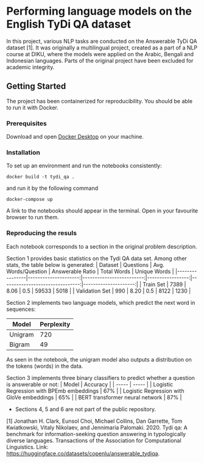 # Performing language models on the English TyDi QA dataset 

In this project, various NLP tasks are conducted on the Answerable TyDi QA dataset [1]. It was originally a multilingual project, created as a part of a NLP course at DIKU, where the models were applied on the Arabic, Bengali and Indonesian languages. Parts of the original project have been excluded for academic integrity.

## Getting Started

The project has been containerized for reproducibility. You should be able to run it with Docker.

### Prerequisites 

Download and open [Docker Desktop](https://www.docker.com/products/docker-desktop/) on your machine.

### Installation

To set up an environment and run the notebooks consistently:

```
docker build -t tydi_qa .
```

and run it by the following command
```
docker-compose up
```
A link to the notebooks should appear in the terminal. Open in your favourite browser to run them.


### Reproducing the resuls

Each notebook corresponds to a section in the original problem description.

Section 1 provides basic statistics on the Tydi QA data set. Among other stats, the table below is generated:
| Dataset        | Questions | Avg. Words/Question | Answerable Ratio | Total Words | Unique Words |
|----------------|---------------------:|-------------------------:|-----------------:|--------------------------------:|---------------------:|
| Train Set      |                7389 |                    8.06 |              0.5 |                          59533 |                 5018 |
| Validation Set |                 990 |                    8.20 |              0.5 |                           8122 |                 1230 |




Section 2 implements two language models, which predict the next word in sequences:

| Model   | Perplexity |
|---------|------------|
| Unigram | 720        |
| Bigram  | 49         |

As seen in the notebook, the unigram model also outputs a distribution on the tokens (words) in the data.

Section 3 implements three binary classifiers to predict whether a question is answerable or not:
| Model  | Accuracy |
| ----- | ----- |
| Logistic Regression with BPEmb embeddings  | 67%  |
| Logistic Regression with GloVe embeddings  | 65%  |
| BERT transformer neural network | 87% |

* Sections 4, 5 and 6 are not part of the public repository.

[1] Jonathan H. Clark, Eunsol Choi, Michael Collins, Dan Garrette, Tom Kwiatkowski, Vitaly Nikolaev, and Jennimaria Palomaki. 2020. Tydi qa: A benchmark for information-seeking question answering in typologically diverse languages. Transactions of the Association for Computational Linguistics. Link: https://huggingface.co/datasets/copenlu/answerable_tydiqa.
